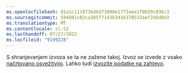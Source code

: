 ```yaml
---
ms.openlocfilehash: 81a1c1118736dbd73890e1773aee1f0020c036c3
ms.sourcegitcommit: 594081c82ca385f7143b3416378533aaf2d6d0d3
ms.translationtype: MT
ms.contentlocale: sl-SI
ms.lasthandoff: 07/27/2022
ms.locfileid: "9199228"
---
```

S shranjevanjem izvoza se ta ne zažene takoj. Izvoz se izvede z vsako [načrtovano osvežitvijo](../system.md#schedule-tab). Lahko tudi [izvozite podatke na zahtevo](../export-destinations.md#run-exports-on-demand).